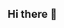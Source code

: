 ## Hi there 👋

<!--
**Eloaa1/Eloaa1** is a ✨ _special_ ✨ repository because its `README.md` (this file) appears on your GitHub profile.

Here are some ideas to get you started:

- 🔭 I’m currently working on alura
- 🌱 I’m currently learning linguagem java script
- 👯 I’m looking to collaborate on Utilizo esse espaço para minha organização e compartilhamento dos meu projetos desenvolvidos
- 🤔 I’m looking for help with java script
- 💬 Ask me about alura
- 📫 How to reach me:00001138246499sp@aleducacao.sp.gov.br
- 😄 Pronouns:eloa
- ⚡ Fun fact: It's so fanny
-->
